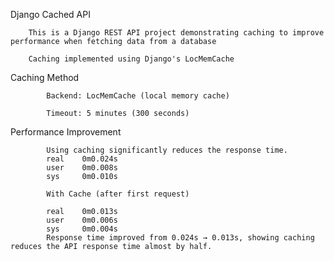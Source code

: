 Django Cached API

        This is a Django REST API project demonstrating caching to improve performance when fetching data from a database
        
        Caching implemented using Django's LocMemCache
        

Caching Method

            Backend: LocMemCache (local memory cache)

            Timeout: 5 minutes (300 seconds)

Performance Improvement

            Using caching significantly reduces the response time. 
            real    0m0.024s
            user    0m0.008s
            sys     0m0.010s
            
            With Cache (after first request)
            
            real    0m0.013s
            user    0m0.006s
            sys     0m0.004s
            Response time improved from 0.024s → 0.013s, showing caching reduces the API response time almost by half.
